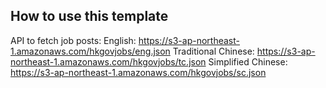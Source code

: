 ## How to use this template

API to fetch job posts:
English: https://s3-ap-northeast-1.amazonaws.com/hkgovjobs/eng.json
Traditional Chinese: https://s3-ap-northeast-1.amazonaws.com/hkgovjobs/tc.json
Simplified Chinese: https://s3-ap-northeast-1.amazonaws.com/hkgovjobs/sc.json
